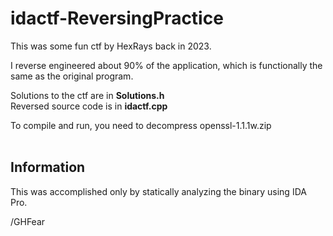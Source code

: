 # idactf-ReversingPractice

This was some fun ctf by HexRays back in 2023. <br>

I reverse engineered about 90% of the application, which is functionally the same as the original program. <br>

Solutions to the ctf are in **Solutions.h** <br>
Reversed source code is in **idactf.cpp** <br>

To compile and run, you need to decompress openssl-1.1.1w.zip <br><br>

## Information

This was accomplished only by statically analyzing the binary using IDA Pro.<br>

/GHFear

